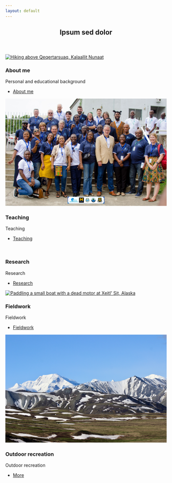 ```yaml
---
layout: default
---
```


<!-- Section -->
<section>
	<header class="major">
		<h2>Ipsum sed dolor</h2>
	</header>
	<div class="posts">
		<article>
			<a href="'about_me.html' | absolute_url" class="image"><img src="assets/images/20230825_152203.jpeg" alt="Hiking above Qeqertarsuaq, Kalaallit Nunaat" /></a>
			<h3>About me</h3>
			<p>Personal and educational background</p>
			<ul class="actions">
				<li><a href="'about_me.html' | absolute_url" class="button">About me</a></li>
			</ul>
		</article>
<!-- 		<article>
			<a href="#" class="image"><img src="assets/images/Lagos2024.jpeg" alt="2024 COESSING instructor team in Lagos, Nigeria" /></a>
			<h3>Capacity building</h3>
			<p>Ocean science capacity building efforts in Nigeria & Ghana</p>
			<ul class="actions">
				<li><a href="#" class="button">Capacity building</a></li>
			</ul>
		</article> -->
		<article>
			<a href="#" class="image"><img src="assets/images/Lagos2024.jpeg" alt="2024 COESSING instructor team in Lagos, Nigeria" /></a>
			<h3>Teaching</h3>
			<p>Teaching</p>
			<ul class="actions">
				<li><a href="#" class="button">Teaching</a></li>
			</ul>
		</article>
		<article>
			<a href="#" class="image"><img src="assets/images/Iluliaq.jpeg" alt="" /></a>
			<h3>Research</h3>
			<p>Research</p>
			<ul class="actions">
				<li><a href="#" class="button">Research</a></li>
			</ul>
		</article>
		<article>
			<a href="#" class="image"><img src="assets/images/RiffRaft_paddling.jpeg" alt="Paddling a small boat with a dead motor at Xeitl' Sit, Alaska" /></a>
			<h3>Fieldwork</h3>
			<p>Fieldwork</p>
			<ul class="actions">
				<li><a href="#" class="button">Fieldwork</a></li>
			</ul>
		</article>
		<article>
			<a href="#" class="image"><img src="assets/images/IMG_4718.jpeg" alt="Mountains in Denali National Park" /></a>
			<h3>Outdoor recreation</h3>
			<p>Outdoor recreation</p>
			<ul class="actions">
				<li><a href="#" class="Outdoor recreation">More</a></li>
			</ul>
		</article>
	</div>
</section>
